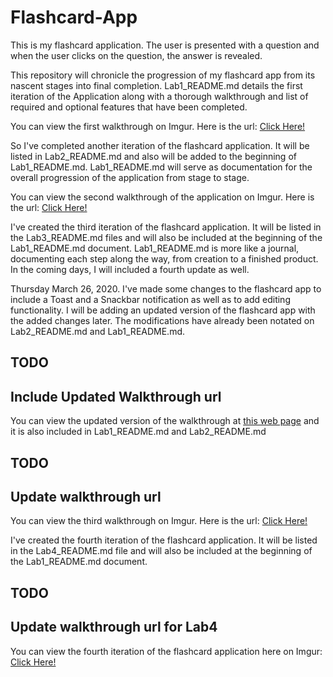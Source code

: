 # Flashcard-App
This is my flashcard application.  The user is presented with a question and when the user clicks on the question, the answer is revealed.

This repository will chronicle the progression of my flashcard app from its nascent stages into final completion. Lab1_README.md details the first iteration of the Application along with a thorough walkthrough and list of required and optional features that have been completed.

You can view the first walkthrough on Imgur. Here is the url: <a href="https://imgur.com/a/zZVAoie">Click Here!</a>

So I've completed another iteration of the flashcard application.  It will be listed in Lab2_README.md and also will be added to the beginning of Lab1_README.md.  Lab1_README.md will serve as documentation for the overall progression of the application from stage to stage.  

You can view the second walkthrough of the application on Imgur. Here is the url: <a href="https://imgur.com/a/pybPHGb">Click Here!</a>

I've created the third iteration of the flashcard application. It will be listed in the Lab3_README.md files and will also be included at the beginning of the Lab1_README.md document. Lab1_README.md is more like a journal, documenting each step along the way, from creation to a finished product. In the coming days, I will included a fourth update as well.

Thursday March 26, 2020. I've made some changes to the flashcard app to include a Toast and a Snackbar notification as well as to add editing functionality. I will be adding an updated version of the flashcard app with the added changes later.  The modifications have already been notated on Lab2_README.md and Lab1_README.md.

## TODO
## Include Updated Walkthrough url
You can view the updated version of the walkthrough at <a href="">this web page</a> and it is also included in Lab1_README.md and Lab2_README.md

## TODO 
## Update walkthrough url
You can view the third walkthrough on Imgur. Here is the url: <a href="">Click Here!</a>

I've created the fourth iteration of the flashcard application. It will be listed in the Lab4_README.md file and will also be included at the beginning of the Lab1_README.md document.  

## TODO
## Update walkthrough url for Lab4

You can view the fourth iteration of the flashcard application here on Imgur: <a href="">Click Here!</a>
